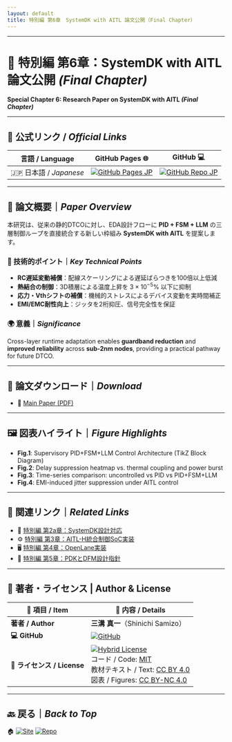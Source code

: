 ```yaml
---
layout: default
title: 特別編 第6章　SystemDK with AITL 論文公開（Final Chapter）
---
```


---

# 📕 特別編 第6章：SystemDK with AITL 論文公開 *(Final Chapter)*  
**Special Chapter 6: Research Paper on SystemDK with AITL *(Final Chapter)***

---

## 🔗 公式リンク / *Official Links*

| 言語 / Language | GitHub Pages 🌐 | GitHub 💻 |
|-----------------|----------------|-----------|
| 🇯🇵 日本語 / *Japanese* | [![GitHub Pages JP](https://img.shields.io/badge/GitHub%20Pages-日本語版-brightgreen?logo=github)](https://samizo-aitl.github.io/Edusemi-v4x/f_chapter6_research/) | [![GitHub Repo JP](https://img.shields.io/badge/GitHub-日本語版-blue?logo=github)](https://github.com/Samizo-AITL/Edusemi-v4x/tree/main/f_chapter6_research) |

---

## 📄 論文概要｜*Paper Overview*
本研究は、従来の静的DTCOに対し、EDA設計フローに **PID + FSM + LLM** の三層制御ループを直接統合する新しい枠組み **SystemDK with AITL** を提案します。  

### 🧩 技術的ポイント｜*Key Technical Points*
- **RC遅延変動補償**：配線スケーリングによる遅延ばらつきを100倍以上低減  
- **熱結合の制御**：3D積層による温度上昇を $3\times 10^{-5}\%$ 以下に抑制  
- **応力・Vthシフトの補償**：機械的ストレスによるデバイス変動を実時間補正  
- **EMI/EMC耐性向上**：ジッタを2桁抑圧、信号完全性を保証  

### 🌍 意義｜*Significance*
Cross-layer runtime adaptation enables **guardband reduction** and **improved reliability** across **sub-2nm nodes**, providing a practical pathway for future DTCO.

---

## 🔗 論文ダウンロード｜*Download*
- 📑 [Main Paper (PDF)](systemdk_aitl2025.pdf)  

---

## 🖼️ 図表ハイライト｜*Figure Highlights*
- **Fig.1**: Supervisory PID+FSM+LLM Control Architecture (TikZ Block Diagram)  
- **Fig.2**: Delay suppression heatmap vs. thermal coupling and power burst  
- **Fig.3**: Time-series comparison: uncontrolled vs PID vs PID+FSM+LLM  
- **Fig.4**: EMI-induced jitter suppression under AITL control  

---

## 📌 関連リンク｜*Related Links*
- 🔎 [特別編 第2a章：SystemDK設計対応](../f_chapter2a_systemdk/)  
- ⚙️ [特別編 第3章：AITL-H統合制御SoC実装](../f_chapter3_socsystem/)  
- 🖥️ [特別編 第4章：OpenLane実装](../f_chapter4_openlane/)  
- 🧬 [特別編 第5章：PDKとDFM設計指針](../f_chapter5_dfm/)  

---

## 👤 **著者・ライセンス | Author & License**

| 📌 項目 / Item | 📄 内容 / Details |
|------|------|
| **著者 / Author** | **三溝 真一**（Shinichi Samizo） |
| **💻 GitHub** | [![GitHub](https://img.shields.io/badge/GitHub-Samizo--AITL-blue?style=for-the-badge&logo=github)](https://github.com/Samizo-AITL) |
| **📜 ライセンス / License** | [![Hybrid License](https://img.shields.io/badge/License-Hybrid-blueviolet?style=for-the-badge)](https://samizo-aitl.github.io/Edusemi-v4x/#-ライセンス--license)<br>コード / Code: [MIT](https://opensource.org/licenses/MIT)<br>教材テキスト / Text: [CC BY 4.0](https://creativecommons.org/licenses/by/4.0/)<br>図表 / Figures: [CC BY-NC 4.0](https://creativecommons.org/licenses/by-nc/4.0/) |

---

## 🔙 戻る｜*Back to Top*

🏠 [![Site](https://img.shields.io/badge/Site-Edusemi--v4x-lightgrey?style=for-the-badge&logo=githubpages&labelColor=555&color=brightgreen)](../) [![Repo](https://img.shields.io/badge/Repo-Edusemi--v4x-lightgrey?style=for-the-badge&logo=github&labelColor=555&color=blue)](https://github.com/Samizo-AITL/Edusemi-v4x)
